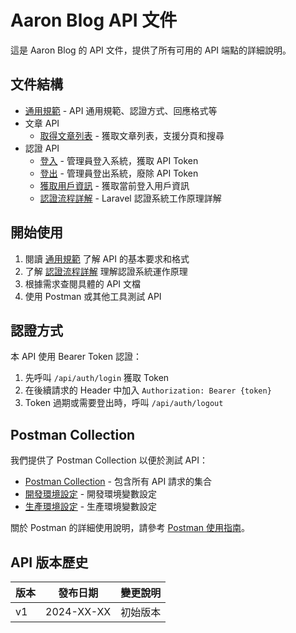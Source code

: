 # Aaron Blog API 文件

這是 Aaron Blog 的 API 文件，提供了所有可用的 API 端點的詳細說明。

## 文件結構

- [通用規範](./common/README.md) - API 通用規範、認證方式、回應格式等
- 文章 API
  - [取得文章列表](./article/list.md) - 獲取文章列表，支援分頁和搜尋
- 認證 API
  - [登入](./auth/login.md) - 管理員登入系統，獲取 API Token
  - [登出](./auth/logout.md) - 管理員登出系統，廢除 API Token
  - [獲取用戶資訊](./auth/user.md) - 獲取當前登入用戶資訊
  - [認證流程詳解](./auth/auth-flow.md) - Laravel 認證系統工作原理詳解

## 開始使用

1. 閱讀 [通用規範](./common/README.md) 了解 API 的基本要求和格式
2. 了解 [認證流程詳解](./auth/auth-flow.md) 理解認證系統運作原理
3. 根據需求查閱具體的 API 文檔
4. 使用 Postman 或其他工具測試 API

## 認證方式

本 API 使用 Bearer Token 認證：

1. 先呼叫 `/api/auth/login` 獲取 Token
2. 在後續請求的 Header 中加入 `Authorization: Bearer {token}`
3. Token 過期或需要登出時，呼叫 `/api/auth/logout`

## Postman Collection

我們提供了 Postman Collection 以便於測試 API：

- [Postman Collection](../postman/aaron_blog_api.json) - 包含所有 API 請求的集合
- [開發環境設定](../postman/aaron_blog_api_environment.json) - 開發環境變數設定
- [生產環境設定](../postman/aaron_blog_api_production_environment.json) - 生產環境變數設定

關於 Postman 的詳細使用說明，請參考 [Postman 使用指南](../postman/README.md)。

## API 版本歷史

| 版本 | 發布日期 | 變更說明 |
|-----|---------|---------|
| v1  | 2024-XX-XX | 初始版本 | 